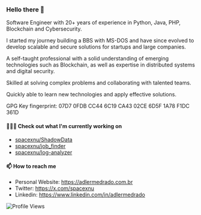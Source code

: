 ### Hello there 👋

Software Engineer with 20+ years of experience in Python, Java, PHP, Blockchain and Cybersecurity. 

I started my journey building a BBS with MS-DOS and have since evolved to develop scalable and secure solutions for startups and large companies. 

A self-taught professional with a solid understanding of emerging technologies such as Blockchain, as well as expertise in distributed systems and digital security. 

Skilled at solving complex problems and collaborating with talented teams. 

Quickly able to learn new technologies and apply effective solutions.

GPG Key fingerprint: 07D7 0FDB CC44 6C19 CA43  02CE 6D5F 1A78 F1DC 361D

#### 👨🏻‍💻 Check out what I'm currently working on

- [spacexnu/ShadowData](https://github.com/spacexnu/ShadowData)
- [spacexnu/job_finder](https://github.com/spacexnu/job_finder)
- [spacexnu/log-analyzer](https://github.com/spacexnu/log-analyzer)


#### 📫 How to reach me

- Personal Website: https://adlermedrado.com.br
- Twitter: https://x.com/spacexnu
- Linkedin: https://www.linkedin.com/in/adlermedrado

![Profile Views](https://komarev.com/ghpvc/?username=spacexnu)
